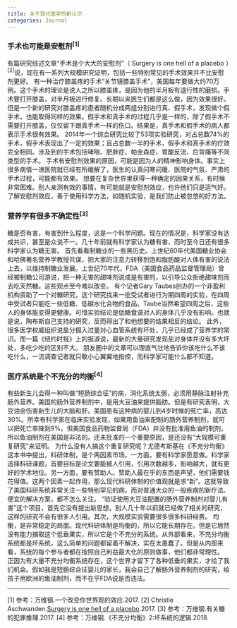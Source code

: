 ```yaml
---
title: 关于现代医学的新认识
categories: Journal
---
```


### 手术也可能是安慰剂<sup>[1]</sup>

有篇研究综述文章“手术是个大大的安慰剂”（ Surgery is one hell of a placebo ）<sup>[2]</sup>说，现在有一系列大规模研究证明，包括一些特别常见的手术效果并不比安慰剂更好。
有一种治疗膝盖疼的手术“关节镜膝盖手术”，美国每年要做大约70万例。这个手术的理论是说人之所以膝盖疼，是因为他的半月板有退行性的磨损。手术要打开膝盖，对半月板进行修复。长期以来医生们都是这么做，因为效果很好。
但是一个新的研究对膝盖疼的患者随机分成两组分别进行真、假手术，发现做个假手术，也能取得同样的效果。假手术和真手术的过程几乎是一样的，除了假手术不需要打开膝盖，仅仅留下跟真手术一样的伤口。结果是，真手术和假手术的病人都表示手术很有效果。
2014年一个综合研究比较了53项实验研究，对占总数74%的手术，假手术表现出了一定的效果；且占总数一半的手术，假手术和真手术的疗效完全相同。涉及到的手术包括哮喘、肥胖症、帕金森症、胃酸反流、后背痛等不同类型的手术。
手术有安慰剂效果的原因，可能是因为人的精神影响身体。事实上很多病情一进医院就已经有所缓解了，医生的认真问寒问暖、医院的气氛、严肃的手术过程，可能都有效果。
想要在复杂世界里获得一种确定的因果关系，有时候非常困难。别人亲测有效的事情，有可能就是安慰剂效应，也许他们只是运气好。了解安慰剂效应，善于使用科学方法，如随机实验，是我们防止被忽悠的好方法。

### 营养学有很多不确定性<sup>[3]</sup>

糖是否有害，有害到什么程度，这是一个科学问题。现在的情况是，科学家没有达成共识，甚至是众说不一。几十年前就有科学家认为糖有害，而时至今日还有很多科学家认为糖无害。
首先看看制糖业的一些黑历史。上世纪60年代美国糖业协会和哈佛著名营养学教授共谋，把大家的注意力转移到饱和脂肪酸对人体有害的说法上去，以维持制糖业发展。上世纪70年代，FDA（美国食品药品监督管理局）曾经被制糖公司游说，把一种无害的甜味剂说成是有害的，以引导公众拒绝甜味剂而去吃天然糖。这些观点至今难以改变。
有个记者Gary Taubes创办的一个非盈利机构资助了一个对糖研究，这个研究找来一批受试者进行为期四周的实验，在四周中受试者只能吃一些低糖、低碳水化合物的食品。Taube当然希望四周之后，这些人的身体能变得更健康。可惜实验结论是低糖食谱对人的身体几乎没有影响。也就是说，陶布斯自己支持的研究，反而得出了和他想要的结果相反的结论。
此外，很多医学权威组织说盐分摄入过量对心血管系统有坏处，几乎已经成了营养学的常识。而一篇《纽约时报》上的报道说，最新的大量研究发现盐对身体并没有多大坏处，多吃少吃的区别不大。
朋友圈中的文章可以理直气壮地告诉你该吃什么不该吃什么，一流调查记者就只敢小心翼翼地指控，而科学家可能什么都不知道。
### 医疗系统是个不充分的均衡<sup>[4]</sup>

有些新生儿会得一种叫做“短肠综合征”的病，消化系统太弱，必须用静脉注射补充肠外营养。美国的肠外营养制剂中，是用大豆油来提供脂肪。但是有研究表明，大豆油会伤害新生儿的大脑和肝。美国患有这种病的婴儿到4岁时候的死亡率，高达30%。所幸有科学家在临床实验发现，如果用鱼油来配制的肠外营养制剂，就可以把死亡率降到9%。但美国食品药物监督局（FDA）并没有批准用鱼油的制剂，所以鱼油制剂在美国是非法的。还未批准的一个重要原因，是还没有“大规模可重复研究”来证明。
为什么没有人搞这个重复研究呢？尤德考斯基在《不充分均衡》这本书中提出，科研体制，是个两因素市场。一方面，要有科学家愿意做。科学家选择科研课题，首要目标是论文要能被人引用，引用次数越多，影响越大，就有更好的学术地位。另一方面，要有赞助人。赞助人最在乎的东西是声望，他们需要钱花得值。这两个因素一起作用，那么现代科研体制的价值观就是求“新”。这就导致了美国科研系统非常关注一些特别罕见的病，而对普通大众的一般疾病的新疗法、便宜的解决方案，都不怎么关注。
“验证使用大豆油配置的肠外营养制剂对婴儿有害”这个项目，首先它没有提出新思想，别人几十年以前就已经做了相关的研究，这样的研究不会有很多人引用。其次，大规模实验需要很多很多科研经费。
均衡，是非常稳定的局面。现代科研体制是均衡的，所以它能长期存在。但是它居然没有能力摘取这个低垂果实，所以它是个不充分的系统。从外部看来，不充分均衡系统都是坏系统，这么简单的问题都留着不解决，实在太愚蠢了。但是从内部来看，系统的每个参与者都在按照自己利益最大化的原则做事，他们都非常理性。
正因为有大量不充分均衡系统存在，这个世界才留下了各种低垂的果实，才给了我们机会。假如我是短肠综合征婴儿的家长，我会自己了解肠外营养制剂的研究，给孩子用欧洲的鱼油制剂，而不在乎FDA说是否违法。

--------
[1] 参考：万维钢.一个改变你世界观的效应.2017.
[2] Christie Aschwanden.[Surgery is one hell of a placebo](https://fivethirtyeight.com/features/surgery-is-one-hell-of-a-placebo/).2017.
[3] 参考：万维钢.有关糖的犯罪推理.2017.
[4] 参考：万维钢.《不充分均衡》2:坏系统的逻辑.2018.



